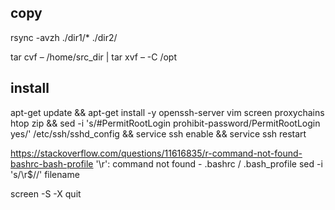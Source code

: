 ## copy
rsync -avzh  ./dir1/*  ./dir2/

tar cvf – /home/src_dir | tar xvf – -C /opt



## install
apt-get update && apt-get install -y openssh-server vim screen proxychains htop zip &&  sed -i 's/#PermitRootLogin prohibit-password/PermitRootLogin yes/' /etc/ssh/sshd_config && service ssh enable && service ssh restart



https://stackoverflow.com/questions/11616835/r-command-not-found-bashrc-bash-profile
'\r': command not found - .bashrc / .bash_profile 
sed -i 's/\r$//' filename



screen -S <screen id> -X quit

